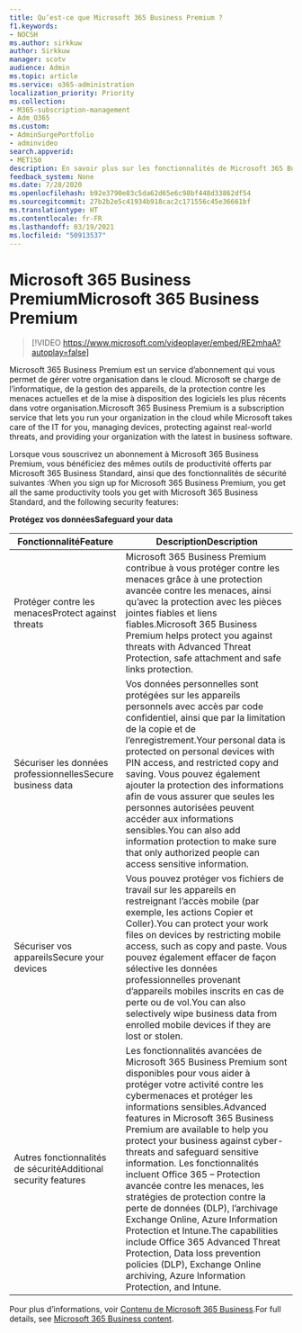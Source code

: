 ```yaml
---
title: Qu’est-ce que Microsoft 365 Business Premium ?
f1.keywords:
- NOCSH
ms.author: sirkkuw
author: Sirkkuw
manager: scotv
audience: Admin
ms.topic: article
ms.service: o365-administration
localization_priority: Priority
ms.collection:
- M365-subscription-management
- Adm_O365
ms.custom:
- AdminSurgePortfolio
- adminvideo
search.appverid:
- MET150
description: En savoir plus sur les fonctionnalités de Microsoft 365 Business Premium.
feedback_system: None
ms.date: 7/28/2020
ms.openlocfilehash: b92e3790e83c5da62d65e6c98bf448d33862df54
ms.sourcegitcommit: 27b2b2e5c41934b918cac2c171556c45e36661bf
ms.translationtype: HT
ms.contentlocale: fr-FR
ms.lasthandoff: 03/19/2021
ms.locfileid: "50913537"
---
```

# <a name="microsoft-365-business-premium"></a><span data-ttu-id="5e0cf-103">Microsoft 365 Business Premium</span><span class="sxs-lookup"><span data-stu-id="5e0cf-103">Microsoft 365 Business Premium</span></span>

> [!VIDEO https://www.microsoft.com/videoplayer/embed/RE2mhaA?autoplay=false]


<span data-ttu-id="5e0cf-104">Microsoft 365 Business Premium est un service d’abonnement qui vous permet de gérer votre organisation dans le cloud. Microsoft se charge de l’informatique, de la gestion des appareils, de la protection contre les menaces actuelles et de la mise à disposition des logiciels les plus récents dans votre organisation.</span><span class="sxs-lookup"><span data-stu-id="5e0cf-104">Microsoft 365 Business Premium is a subscription service that lets you run your organization in the cloud while Microsoft takes care of the IT for you, managing devices, protecting against real-world threats, and providing your organization with the latest in business software.</span></span>

<span data-ttu-id="5e0cf-105">Lorsque vous souscrivez un abonnement à Microsoft 365 Business Premium, vous bénéficiez des mêmes outils de productivité offerts par Microsoft 365 Business Standard, ainsi que des fonctionnalités de sécurité suivantes :</span><span class="sxs-lookup"><span data-stu-id="5e0cf-105">When you sign up for Microsoft 365 Business Premium, you get all the same productivity tools you get with Microsoft 365 Business Standard, and the following security features:</span></span>

<span data-ttu-id="5e0cf-106">**Protégez vos données**</span><span class="sxs-lookup"><span data-stu-id="5e0cf-106">**Safeguard your data**</span></span>


|<span data-ttu-id="5e0cf-107">Fonctionnalité</span><span class="sxs-lookup"><span data-stu-id="5e0cf-107">Feature</span></span>|<span data-ttu-id="5e0cf-108">Description</span><span class="sxs-lookup"><span data-stu-id="5e0cf-108">Description</span></span>|
| --- | --- |
| <span data-ttu-id="5e0cf-109">Protéger contre les menaces</span><span class="sxs-lookup"><span data-stu-id="5e0cf-109">Protect against threats</span></span> | <span data-ttu-id="5e0cf-110">Microsoft 365 Business Premium contribue à vous protéger contre les menaces grâce à une protection avancée contre les menaces, ainsi qu’avec la protection avec les pièces jointes fiables et liens fiables.</span><span class="sxs-lookup"><span data-stu-id="5e0cf-110">Microsoft 365 Business Premium helps protect you against threats with Advanced Threat Protection, safe attachment and safe links protection.</span></span> |
| <span data-ttu-id="5e0cf-111">Sécuriser les données professionnelles</span><span class="sxs-lookup"><span data-stu-id="5e0cf-111">Secure business data</span></span> | <span data-ttu-id="5e0cf-112">Vos données personnelles sont protégées sur les appareils personnels avec accès par code confidentiel, ainsi que par la limitation de la copie et de l’enregistrement.</span><span class="sxs-lookup"><span data-stu-id="5e0cf-112">Your personal data is protected on personal devices with PIN access, and restricted copy and saving.</span></span> <span data-ttu-id="5e0cf-113">Vous pouvez également ajouter la protection des informations afin de vous assurer que seules les personnes autorisées peuvent accéder aux informations sensibles.</span><span class="sxs-lookup"><span data-stu-id="5e0cf-113">You can also add information protection to make sure that only authorized people can access sensitive information.</span></span> |
| <span data-ttu-id="5e0cf-114">Sécuriser vos appareils</span><span class="sxs-lookup"><span data-stu-id="5e0cf-114">Secure your devices</span></span> | <span data-ttu-id="5e0cf-115">Vous pouvez protéger vos fichiers de travail sur les appareils en restreignant l’accès mobile (par exemple, les actions Copier et Coller).</span><span class="sxs-lookup"><span data-stu-id="5e0cf-115">You can protect your work files on devices by restricting mobile access, such as copy and paste.</span></span> <span data-ttu-id="5e0cf-116">Vous pouvez également effacer de façon sélective les données professionnelles provenant d’appareils mobiles inscrits en cas de perte ou de vol.</span><span class="sxs-lookup"><span data-stu-id="5e0cf-116">You can also selectively wipe business data from enrolled mobile devices if they are lost or stolen.</span></span> |
| <span data-ttu-id="5e0cf-117">Autres fonctionnalités de sécurité</span><span class="sxs-lookup"><span data-stu-id="5e0cf-117">Additional security features</span></span> | <span data-ttu-id="5e0cf-118">Les fonctionnalités avancées de Microsoft 365 Business Premium sont disponibles pour vous aider à protéger votre activité contre les cybermenaces et protéger les informations sensibles.</span><span class="sxs-lookup"><span data-stu-id="5e0cf-118">Advanced features in Microsoft 365 Business Premium are available to help you protect your business against cyber-threats and safeguard sensitive information.</span></span> <span data-ttu-id="5e0cf-119">Les fonctionnalités incluent Office 365 – Protection avancée contre les menaces, les stratégies de protection contre la perte de données (DLP), l’archivage Exchange Online, Azure Information Protection et Intune.</span><span class="sxs-lookup"><span data-stu-id="5e0cf-119">The capabilities include Office 365 Advanced Threat Protection, Data loss prevention policies (DLP), Exchange Online archiving, Azure Information Protection, and Intune.</span></span> |

<span data-ttu-id="5e0cf-120">Pour plus d’informations, voir [Contenu de Microsoft 365 Business](../business/index.yml).</span><span class="sxs-lookup"><span data-stu-id="5e0cf-120">For full details, see [Microsoft 365 Business content](../business/index.yml).</span></span>